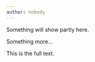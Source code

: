 ```yaml
---
author: nobody
---
```

Something will show partly here.
<!--more-->

Something more...

This is the full text.
